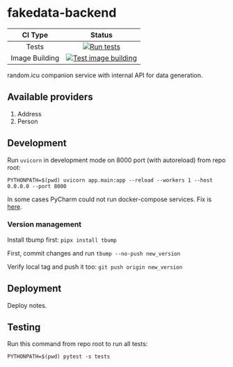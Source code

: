 # fakedata-backend

|    CI Type     |                                                                                                 Status                                                                                                 |
|:--------------:|:------------------------------------------------------------------------------------------------------------------------------------------------------------------------------------------------------:|
|     Tests      | [![Run tests](https://github.com/randomicu/fakedata-backend/actions/workflows/testing.yml/badge.svg)](https://github.com/randomicu/fakedata-backend/actions/workflows/testing.yml)                     |
| Image Building | [![Test image building](https://github.com/randomicu/fakedata-backend/actions/workflows/docker_build.yml/badge.svg)](https://github.com/randomicu/fakedata-backend/actions/workflows/docker_build.yml) |


random.icu companion service with internal API for data generation.

## Available providers

1. Address
2. Person

## Development

Run `uvicorn` in development mode on 8000 port (with autoreload) from repo root:

`PYTHONPATH=$(pwd) uvicorn app.main:app --reload --workers 1 --host 0.0.0.0 --port 8000`

In some cases PyCharm could not run docker-compose services. Fix is [here](https://intellij-support.jetbrains.com/hc/en-us/community/posts/360000174084-docker-compose-does-not-work-on-ubuntu-using-default-settings).

### Version management

Install tbump first: `pipx install tbump`

First, commit changes and run `tbump --no-push new_version`

Verify local tag and push it too: `git push origin new_version`

## Deployment

Deploy notes.

## Testing

Run this command from repo root to run all tests:

`PYTHONPATH=$(pwd) pytest -s tests`
